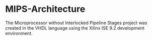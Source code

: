 # MIPS-Architecture



The Microprocessor without Interlocked Pipeline Stages project was created in the VHDL language using the Xilinx ISE 9.2 development environment.
